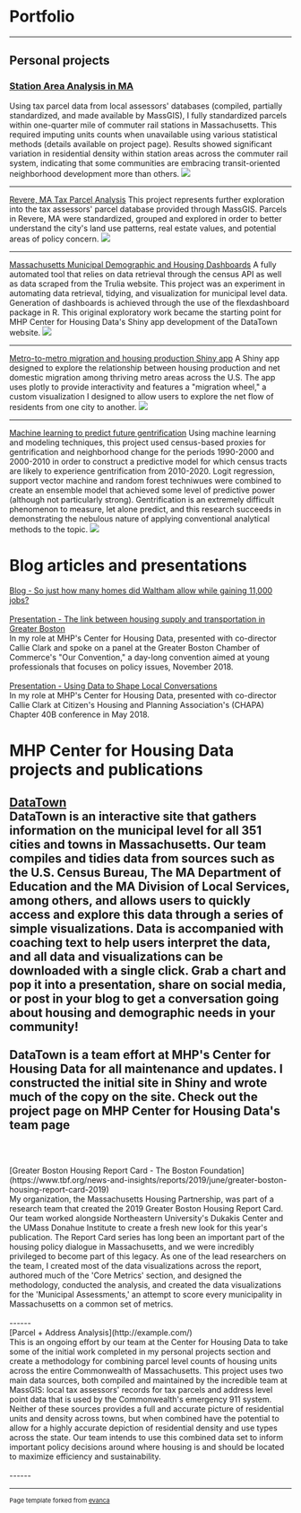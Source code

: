 # Portfolio

---

## Personal projects 

### [Station Area Analysis in MA](/sample_page)
Using tax parcel data from local assessors' databases (compiled, partially standardized, and made available by MassGIS), I fully standardized parcels within one-quarter mile of commuter rail stations in Massachusetts. This required imputing units counts when unavailable using various statistical methods (details available on project page). Results showed significant variation in residential density within station areas across the commuter rail system, indicating that some communities are embracing transit-oriented neighborhood development more than others. 
<img src="images/EastWeymouthLayout.jpg"/>

---
[Revere, MA Tax Parcel Analysis](/pdf/sample_presentation.pdf)
This project represents further exploration into the tax assessors' parcel database provided through MassGIS. Parcels in Revere, MA were standardized, grouped and explored in order to better understand the city's land use patterns, real estate values, and potential areas of policy concern. 
<img src="images/tm1.png"/>

---
[Massachusetts Municipal Demographic and Housing Dashboards](https://github.com/DataHopper/community-profiles)
A fully automated tool that relies on data retrieval through the census API as well as data scraped from the Trulia website. This project was an experiment in automating data retrieval, tidying, and visualization for municipal level data. Generation of dashboards is achieved through the use of the flexdashboard package in R. This original exploratory work became the starting point for MHP Center for Housing Data's Shiny app development of the DataTown website.
<img src="images/Lexington.GIF"/>

---

[Metro-to-metro migration and housing production Shiny app](https://datahopper.shinyapps.io/migrationapp_-_competitors/)
A Shiny app designed to explore the relationship between housing production and net domestic migration among thriving metro areas across the U.S. The app uses plotly to provide interactivity and features a "migration wheel," a custom visualization I designed to allow users to explore the net flow of residents from one city to another.
<img src="images/migrationwheel.jpg"/>

---

[Machine learning to predict future gentrification](/pdf/sample_presentation.pdf)
Using machine learning and modeling techniques, this project used census-based proxies for gentrification and neighborhood change for the periods 1990-2000 and 2000-2010 in order to construct a predictive model for which census tracts are likely to experience gentrification from 2010-2020. Logit regression, support vector machine and random forest techniwues were combined to create an ensemble model that achieved some level of predictive power (although not particularly strong). Gentrification is an extremely difficult phenomenon to measure, let alone predict, and this research succeeds in demonstrating the nebulous nature of applying conventional analytical methods to the topic.
<img src="images/migrationwheel.jpg"/>


# Blog articles and presentations
[Blog - So just how many homes did Waltham allow while gaining 11,000 jobs?](https://www.mhp.net/news/2018/mhp-data-special-so-just-how-many-homes-did-waltham-built-while-adding-11-000-jobs)
<br><br>
[Presentation - The link between housing supply and transportation in Greater Boston](https://www.mhp.net/writable/resources/documents/City_Awake_Housing_transpo.pdf)
<br>
In my role at MHP's Center for Housing Data, presented with co-director Callie Clark and spoke on a panel at the Greater Boston Chamber of Commerce's "Our Convention," a day-long convention aimed at young professionals that focuses on policy issues, November 2018.
<br><br>
[Presentation - Using Data to Shape Local Conversations](https://www.mhp.net/writable/resources/documents/CHD-40B-presentation_5-4-18_final.pdf)
<br>
In my role at MHP's Center for Housing Data, presented with co-director Callie Clark at Citizen's Housing and Planning Association's (CHAPA) Chapter 40B conference in May 2018.


# MHP Center for Housing Data projects and publications

[DataTown](www.mhp.net/datatown/)
<br>
DataTown is an interactive site that gathers information on the municipal level for all 351 cities and towns in Massachusetts. Our team compiles and tidies data from sources such as the U.S. Census Bureau, The MA Department of Education and the MA Division of Local Services, among others, and allows users to quickly access and explore this data through a series of simple visualizations. Data is accompanied with coaching text to help users interpret the data, and all data and visualizations can be downloaded with a single click. Grab a chart and pop it into a presentation, share on social media, or post in your blog to get a conversation going about housing and demographic needs in your community!
<br><br>
DataTown is a team effort at MHP's Center for Housing Data for all maintenance and updates. I constructed the initial site in Shiny and wrote much of the copy on the site. Check out the project page on MHP Center for Housing Data's team page
<br><br>
------
<br>
[Greater Boston Housing Report Card - The Boston Foundation](https://www.tbf.org/news-and-insights/reports/2019/june/greater-boston-housing-report-card-2019)
<br>
My organization, the Massachusetts Housing Partnership, was part of a research team that created the 2019 Greater Boston Housing Report Card. Our team worked alongside Northeastern University's Dukakis Center and the UMass Donahue Institute to create a fresh new look for this year's publication. The Report Card series has long been an important part of the housing policy dialogue in Massachusetts, and we were incredibly privileged to become part of this legacy. As one of the lead researchers on the team, I created most of the data visualizations across the report, authored much of the 'Core Metrics' section, and designed the methodology, conducted the analysis, and created the data visualizations for the 'Municipal Assessments,' an attempt to score every municipality in Massachusetts on a common set of metrics.
<br><br>
------
<br>
[Parcel + Address Analysis](http://example.com/)
<br>
This is an ongoing effort by our team at the Center for Housing Data to take some of the initial work completed in my personal projects section and create a methodology for combining parcel level counts of housing units across the entire Commonwealth of Massachusetts. This project uses two main data sources, both compiled and maintained by the incredible team at MassGIS: local tax assessors' records for tax parcels and address level point data that is used by the Commonwealth's emergency 911 system. Neither of these sources provides a full and accurate picture of residential units and density across towns, but when combined have the potential to allow for a highly accurate depiction of residential density and use types across the state. Our team intends to use this combined data set to inform important policy decisions around where housing is and should be located to maximize efficiency and sustainability.
<br><br>
------




---
<p style="font-size:11px">Page template forked from <a href="https://github.com/evanca/quick-portfolio">evanca</a></p>
<!-- Remove above link if you don't want to attibute -->
